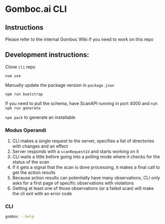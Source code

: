 # Gomboc.ai CLI


## Instructions

Please refer to the internal Gomboc Wiki if you need to work on this repo

## Development instructions:

Clone `cli` repo

`nvm use`

Manually update the package version in `package.json`

`npm run bootstrap`

If you need to pull the schema, have ScanAPI running in port 4000 and run `npm run generate`

`npm pack` to generate an installable

### Modus Operandi

1. CLI makes a single request to the server, specifies a list of directories with changes and an effect
2. Server responds with a `scanRequestId` and starts working on it
3. CLI waits a little before going into a polling mode where it checks for the status of the scan
4. If it gets a signal that the scan is done processing, it makes a final call to get the action results
5. Because action results can potentially have many observations, CLI only asks for a first page of specific observations with violations
6. Getting at least one of those observations (or a failed scan) will make the cli exit with an error code

### CLI

```bash
gomboc --help
```